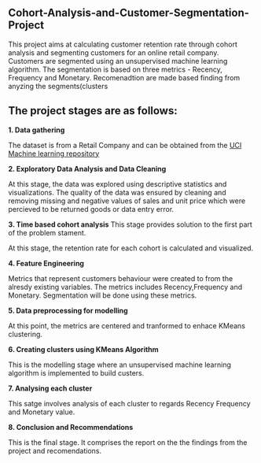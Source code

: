 ## Cohort-Analysis-and-Customer-Segmentation-Project

This project aims at calculating customer retention rate through cohort analysis and segmenting customers for an online retail company.
Customers are segmented using an unsupervised machine learning algorithm. The segmentation is based on three metrics - Recency, Frequency and Monetary.
Recomenadtion are made based finding from anyzing the segments(clusters


## The project stages are as follows:

**1. Data gathering**

The dataset is from a  Retail Company and can be obtained from the [UCI Machine learning repository](https://archive.ics.uci.edu/ml/datasets/online+retail)

**2. Exploratory Data Analysis and Data Cleaning**

At this stage, the data was explored using descriptive statistics and visualizations.
The quality of the data was ensured by cleaning and removing missing and  negative values of sales and unit price which were  percieved to be returned goods or data entry error.

**3. Time based cohort analysis**
This stage provides solution to the first part of the problem stament.

At this stage, the retention rate for each cohort is calculated and visualized. 


**4. Feature Engineering**

Metrics that represent customers behaviour were created to from the alresdy existing variables.
The metrics includes Recency,Frequency and Monetary.
Segmentation will be done using these metrics.

**5. Data preprocessing for modelling**

At this point, the metrics are centered and tranformed to enhace KMeans clustering.

**6. Creating clusters using KMeans Algorithm**

This is the modelling stage where an unsupervised machine learning algorithm is implemented to build custers. 

**7. Analysing each cluster**

This satge involves analysis of  each cluster to regards Recency Frequency and Monetary value.

**8. Conclusion and Recommendations**

This is the final stage. It comprises the report on the the findings from the project and recomendations.
